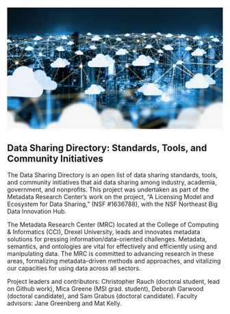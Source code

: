 ![Data Image](assets/img/front_image.jpg)

## Data Sharing Directory: Standards, Tools, and Community Initiatives

The Data Sharing Directory is an open list of data sharing standards, tools, and community initiatives that aid data sharing among industry, academia, government, and nonprofits. This project was undertaken as part of the Metadata Research Center’s work on the project, “A Licensing Model and Ecosystem for Data Sharing,” (NSF #1636788), with the NSF Northeast Big Data Innovation Hub.

The Metadata Research Center (MRC) located at the College of Computing & Informatics (CCI), Drexel University, leads and innovates metadata solutions for pressing information/data-oriented challenges. Metadata, semantics, and ontologies are vital for effectively and efficiently using and manipulating data. The MRC is committed to advancing research in these areas, formalizing metadata-driven methods and approaches, and vitalizing our capacities for using data across all sectors.

Project leaders and contributors: Christopher Rauch (doctoral student, lead on Github work), Mica Greene (MSI grad. student), Deborah Garwood (doctoral candidate), and Sam Grabus (doctoral candidate). Faculty advisors: Jane Greenberg and Mat Kelly.
